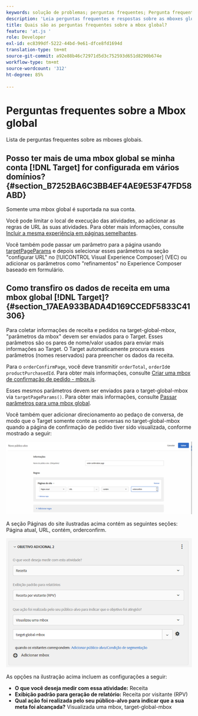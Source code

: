 ```yaml
---
keywords: solução de problemas; perguntas frequentes; Pergunta frequente; Perguntas frequentes; global; mbox global
description: 'Leia perguntas frequentes e respostas sobre as mboxes globais do Adobe<a0/. [!DNL Target] '
title: Quais são as perguntas frequentes sobre a mbox global?
feature: 'at.js '
role: Developer
exl-id: ec8399df-5222-44bd-9e61-dfce8fd1694d
translation-type: tm+mt
source-git-commit: a92e88b46c72971d5d3c752593d651d8290b674e
workflow-type: tm+mt
source-wordcount: '312'
ht-degree: 85%

---
```


# Perguntas frequentes sobre a Mbox global

Lista de perguntas frequentes sobre as mboxes globais.

## Posso ter mais de uma mbox global se minha conta [!DNL Target] for configurada em vários domínios? {#section_B7252BA6C3BB4EF4AE9E53F47FD58ABD}

Somente uma mbox global é suportada na sua conta.

Você pode limitar o local de execução das atividades, ao adicionar as regras de URL às suas atividades. Para obter mais informações, consulte [Incluir a mesma experiência em páginas semelhantes](/help/c-experiences/c-visual-experience-composer/temtest.md#task_2539D51A18044F82B0D9895636546781).

Você também pode passar um parâmetro para a página usando [targetPageParams](/help/c-implementing-target/c-implementing-target-for-client-side-web/targetpageparams.md) e depois selecionar esses parâmetros na seção &quot;configurar URL&quot; no [!UICONTROL Visual Experience Composer] (VEC) ou adicionar os parâmetros como &quot;refinamentos&quot; no Experience Composer baseado em formulário.

## Como transfiro os dados de receita em uma mbox global [!DNL Target]? {#section_17AEA933BADA4D169CCEDF5833C41306}

Para coletar informações de receita e pedidos na target-global-mbox, &quot;parâmetros da mbox&quot; devem ser enviados para o Target. Esses parâmetros são os pares de nome/valor usados para enviar mais informações ao Target. O Target automaticamente procura esses parâmetros (nomes reservados) para preencher os dados da receita.

Para o `orderConfirmPage`, você deve transmitir `orderTotal`, `orderId`e `productPurchasedId`. Para obter mais informações, consulte [Criar uma mbox de confirmação de pedido - mbox.js](/help/c-implementing-target/c-implementing-target-for-client-side-web/t-mbox-download/orderconfirm-create.md#task_0036D5F6C062442788BB55E872816D82).

Esses mesmos parâmetros devem ser enviados para o target-global-mbox via `targetPageParams()`. Para obter mais informações, consulte [Passar parâmetros para uma mbox global](/help/c-implementing-target/c-implementing-target-for-client-side-web/t-mbox-download/c-understanding-global-mbox/pass-parameters-to-global-mbox.md#concept_33362A04146C4E3C8E7089B65F38B5E5).

Você também quer adicionar direcionamento ao pedaço de conversa, de modo que o Target somente conte as conversas no target-global-mbox quando a página de confirmação de pedido tiver sido visualizada, conforme mostrado a seguir:

![](assets/revenue1.png)

A seção Páginas do site ilustradas acima contém as seguintes seções: Página atual, URL, contém, orderconfirm.

![](assets/revenue2.png)

As opções na ilustração acima incluem as configurações a seguir:

* **O que você deseja medir com essa atividade:** Receita
* **Exibição padrão para geração de relatório:** Receita por visitante (RPV)
* **Qual ação foi realizada pelo seu público-alvo para indicar que a sua meta foi alcançada?** Visualizada uma mbox, target-global-mbox

